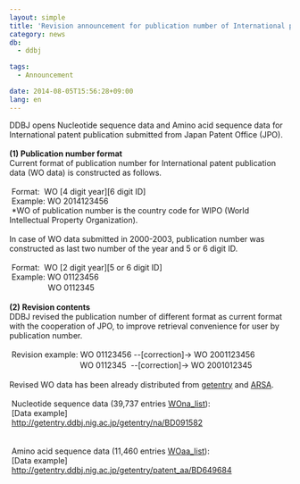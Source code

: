 ```yaml
---
layout: simple
title: 'Revision announcement for publication number of International patent publication data'
category: news
db:
  - ddbj

tags:
  - Announcement

date: 2014-08-05T15:56:28+09:00
lang: en
---
```


DDBJ opens Nucleotide sequence data and Amino acid sequence data for International patent publication submitted from Japan Patent Office (JPO).<br><br><strong>(1) Publication number format</strong><br>Current format of publication number for International patent publication data (WO data) is constructed as follows.<br><br> Format:  WO [4 digit year][6 digit ID]<br> Example: WO 2014123456<br> *WO of publication number is the country code for WIPO (World Intellectual Property Organization).<br><br>In case of WO data submitted in 2000-2003, publication number was constructed as last two number of the year and 5 or 6 digit ID.<br><br> Format:  WO [2 digit year][5 or 6 digit ID]<br> Example: WO 01123456<br>             　 WO 0112345<br><br><strong>(2) Revision contents</strong><br>DDBJ revised the publication number of different format as current format with the cooperation of JPO, to improve retrieval convenience for user by publication number.<br><br> Revision example: WO 01123456 --[correction]-&gt; WO 2001123456<br>               　　          WO 0112345  --[correction]-&gt; WO 2001012345<br><br>Revised WO data has been already distributed from <a href="http://getentry.ddbj.nig.ac.jp/top-e.html" target="_blank">getentry</a> and <a href="http://ddbj.nig.ac.jp/arsa/quick_search?lang=en" target="_blank">ARSA</a>.<br><br> Nucleotide sequence data (39,737 entries <a href="/wp-content/uploads/WOna_list.txt">WOna_list</a>): <br> [Data example]<br> <a href="http://getentry.ddbj.nig.ac.jp/getentry/na/BD091582">http://getentry.ddbj.nig.ac.jp/getentry/na/BD091582</a><br><br><br> Amino acid sequence data (11,460 entries <a href="/wp-content/uploads/WOaa_list.txt">WOaa_list</a>):<br> [Data example] <br> <a href="http://getentry.ddbj.nig.ac.jp/getentry/patent_aa/BD649684">http://getentry.ddbj.nig.ac.jp/getentry/patent_aa/BD649684</a><br><br>
